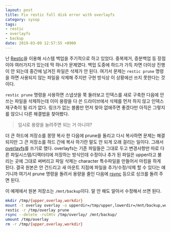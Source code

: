 ```yaml
---
layout: post
title: Fix restic full disk error with overlayfs
category: sysop
tags:
- restic
- overlayfs
- backup
date: 2019-03-09 12:57:55 +0900
---
```


난 [Restic][]을 이용해 시스템 백업을 주기적으로 하고 있었다. 중복제거, 증분백업 등 장점이야 여러가지가 있는데 딱 하나가 문제였다. 백업 도중에 하드가 가득 차면 더이상 진행이 안 되는데 중간에 남겨진 파일은 삭제가 안 된다. 여기서 문제는 `restic prune` 명령을 하면 사용되지 않는 파일을 삭제해 주지만 구현 방식상 이 상황에선 쓰지 못한다는 것이다.

`restic prune` 명령을 사용하면 스냅샷을 쭉 둘러보고 인덱스를 새로 구축한 다음에 안 쓰는 파일을 삭제하는데 이미 용량을 다 쓴 드라이브에서 삭제를 먼저 하지 않고 인덱스 재구축이 될 리가 없다. 링크가 없는 블롭만 먼저 찾아 없애주면 좋겠다만 아직은 그렇지를 않으니 다른 해결법을 찾아봤다.

> 임시로 용량을 늘려주면 되는 거 아니야?

더 큰 하드에 저장소를 몽땅 복사 한 다음에 prune을 돌리고 다시 복사하면 문제는 해결 되지만 그 큰 저장소를 하드 간에 복사 하기란 말도 안 되게 오래 걸리는 일이다. 그래서 [overlayfs][]를 쓰기로 했다.
overlayfs는 기존 파일들은 그대로 두고 변경사항만 따로 다른 파일시스템/디렉터리에 저장하는 방식인데 수정이나 추가 된 파일은 upper라고 불리는 곳에 그대로 써버리고 파일 삭제는 character 특수파일을 만들어서 마킹을 하게 된다. 결국 원본은 안 건드리고 새 마운트 지점에 파일을 추가/수정/삭제 할 수 있다는 얘기니까 여기서 prune 명령을 돌려서 용량을 줄인 다음에 [rsync][] 등으로 싱크를 돌려 주면 된다.

이 예제에서 원본 저장소는 `/mnt/backup`이다. 말 안 해도 알아서 수정해서 쓰면 된다.

```sh
mkdir /tmp/{upper,overlay,workdir}
mount -t overlay overlay -o upperdir=/tmp/upper,lowerdir=/mnt/backup,workdir=/tmp/workdir /tmp/overlay
restic -r /tmp/overlay prune
rsync --delete -rulHtv /tmp/overlay/ /mnt/backup/
umount /tmp/overlay
rm -r /tmp/{upper,overlay,workdir}
```

[Restic]: https://restic.net/
[overlayfs]: https://wiki.archlinux.org/index.php/Overlay_filesystem
[rsync]: https://wiki.archlinux.org/index.php/rsync
